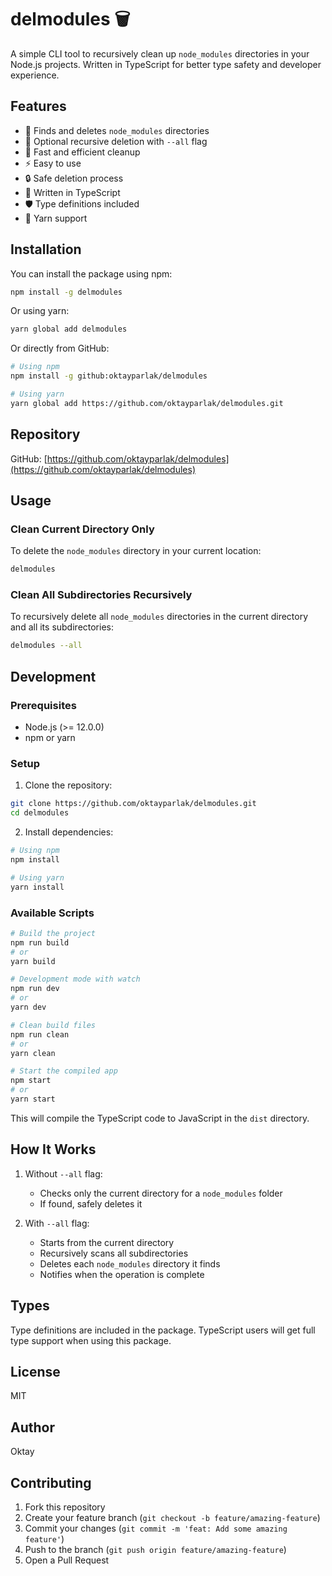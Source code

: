 # delmodules 🗑️

A simple CLI tool to recursively clean up `node_modules` directories in your Node.js projects. Written in TypeScript for better type safety and developer experience.

## Features

- 📁 Finds and deletes `node_modules` directories
- 🌳 Optional recursive deletion with `--all` flag
- 🚀 Fast and efficient cleanup
- ⚡ Easy to use
- 🔒 Safe deletion process
- 📘 Written in TypeScript
- 🛡️ Type definitions included
- 🧶 Yarn support

## Installation

You can install the package using npm:

```bash
npm install -g delmodules
```

Or using yarn:

```bash
yarn global add delmodules
```

Or directly from GitHub:

```bash
# Using npm
npm install -g github:oktayparlak/delmodules

# Using yarn
yarn global add https://github.com/oktayparlak/delmodules.git
```

## Repository

GitHub: [https://github.com/oktayparlak/delmodules](https://github.com/oktayparlak/delmodules)

## Usage

### Clean Current Directory Only

To delete the `node_modules` directory in your current location:

```bash
delmodules
```

### Clean All Subdirectories Recursively

To recursively delete all `node_modules` directories in the current directory and all its subdirectories:

```bash
delmodules --all
```

## Development

### Prerequisites

- Node.js (>= 12.0.0)
- npm or yarn

### Setup

1. Clone the repository:

```bash
git clone https://github.com/oktayparlak/delmodules.git
cd delmodules
```

2. Install dependencies:

```bash
# Using npm
npm install

# Using yarn
yarn install
```

### Available Scripts

```bash
# Build the project
npm run build
# or
yarn build

# Development mode with watch
npm run dev
# or
yarn dev

# Clean build files
npm run clean
# or
yarn clean

# Start the compiled app
npm start
# or
yarn start
```

This will compile the TypeScript code to JavaScript in the `dist` directory.

## How It Works

1. Without `--all` flag:

   - Checks only the current directory for a `node_modules` folder
   - If found, safely deletes it

2. With `--all` flag:
   - Starts from the current directory
   - Recursively scans all subdirectories
   - Deletes each `node_modules` directory it finds
   - Notifies when the operation is complete

## Types

Type definitions are included in the package. TypeScript users will get full type support when using this package.

## License

MIT

## Author

Oktay

## Contributing

1. Fork this repository
2. Create your feature branch (`git checkout -b feature/amazing-feature`)
3. Commit your changes (`git commit -m 'feat: Add some amazing feature'`)
4. Push to the branch (`git push origin feature/amazing-feature`)
5. Open a Pull Request
